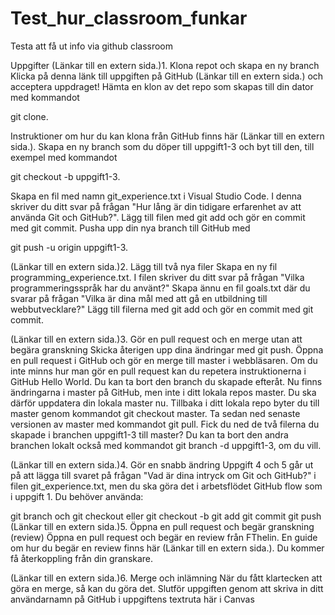 # Test_hur_classroom_funkar
Testa att få ut info via github classroom

Uppgifter
 (Länkar till en extern sida.)1. Klona repot och skapa en ny branch
Klicka på denna länk till uppgiften på GitHub (Länkar till en extern sida.) och acceptera uppdraget! Hämta en klon av det repo som skapas till din dator med kommandot 

git clone.

Instruktioner om hur du kan klona från GitHub finns här (Länkar till en extern sida.). Skapa en ny branch som du döper till uppgift1-3 och byt till den, till exempel med kommandot

git checkout -b uppgift1-3.

Skapa en fil med namn git_experience.txt i Visual Studio Code. I denna skriver du ditt svar på frågan "Hur lång är din tidigare erfarenhet av att använda Git och GitHub?". Lägg till filen med git add och gör en commit med git commit. Pusha upp din nya branch till GitHub med

git push -u origin uppgift1-3.

 (Länkar till en extern sida.)2. Lägg till två nya filer
Skapa en ny fil programming_experience.txt. I filen skriver du ditt svar på frågan "Vilka programmeringsspråk har du använt?" Skapa ännu en fil goals.txt där du svarar på frågan "Vilka är dina mål med att gå en utbildning till webbutvecklare?" Lägg till filerna med git add och gör en commit med git commit.

 (Länkar till en extern sida.)3. Gör en pull request och en merge utan att begära granskning
Skicka återigen upp dina ändringar med git push. Öppna en pull request i GitHub och gör en merge till master i webbläsaren. Om du inte minns hur man gör en pull request kan du repetera instruktionerna i GitHub Hello World. Du kan ta bort den branch du skapade efteråt. Nu finns ändringarna i master på GitHub, men inte i ditt lokala repos master. Du ska därför uppdatera din lokala master nu. Tillbaka i ditt lokala repo byter du till master genom kommandot git checkout master. Ta sedan ned senaste versionen av master med kommandot git pull. Fick du ned de två filerna du skapade i branchen uppgift1-3 till master? Du kan ta bort den andra branchen lokalt också med kommandot git branch -d uppgift1-3, om du vill.

 (Länkar till en extern sida.)4. Gör en snabb ändring
Uppgift 4 och 5 går ut på att lägga till svaret på frågan "Vad är dina intryck om Git och GitHub?" i filen git_experience.txt, men du ska göra det i arbetsflödet GitHub flow som i uppgift 1. Du behöver använda:

git branch och git checkout eller git checkout -b
git add
git commit
git push
 (Länkar till en extern sida.)5. Öppna en pull request och begär granskning (review)
Öppna en pull request och begär en review från FThelin. En guide om hur du begär en review finns här (Länkar till en extern sida.). Du kommer få återkoppling från din granskare.

 (Länkar till en extern sida.)6. Merge och inlämning
När du fått klartecken att göra en merge, så kan du göra det. Slutför uppgiften genom att skriva in ditt användarnamn på GitHub i uppgiftens textruta här i Canvas
